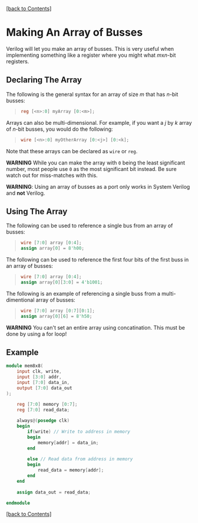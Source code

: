 [[back to Contents]](https://github.com/Amulek1416/verilog-help-sheet/blob/main/README.md)
# Making An Array of Busses
Verilog will let you make an array of busses. This is very useful when implementing something like a register where you might what *m*x*n*-bit registers. 

## Declaring The Array
The following is the general syntax for an array of size *m* that has *n*-bit busses:
>```verilog
> reg [<n>:0] myArray [0:<m>];
>```

Arrays can also be multi-dimensional. For example, if you want a *j* by *k* array of *n*-bit busses, you would do the following:
>```verilog
> wire [<n>:0] myOtherArray [0:<j>] [0:<k];
>```

Note that these arrays can be declared as `wire` or `reg`.

**WARNING** While you can make the array with `0` being the least significant number, most people use `0` as the most significant bit instead. Be sure watch out for miss-matches with this.

**WARNING**: Using an array of busses as a port only works in System Verilog and **not** Verilog.

## Using The Array
The following can be used to reference a single bus from an array of busses:
>```verilog
> wire [7:0] array [0:4];
> assign array[0] = 8'h00;
>```

The following can be used to reference the first four bits of the first buss in an array of busses:
>```verilog
> wire [7:0] array [0:4];
> assign array[0][3:0] = 4'b1001;
>```

The following is an example of referencing a single buss from a multi-dimentional array of busses:
>```verilog
> wire [7:0] array [0:7][0:1];
> assign array[0][6] = 8'h50;
>```

**WARNING** You can't set an entire array using concatination. This must be done by using a for loop!

## Example
```verilog
module mem8x8(
    input clk, write,
    input [3:0] addr,
    input [7:0] data_in,
    output [7:0] data_out
);

    reg [7:0] memory [0:7];
    reg [7:0] read_data;
    
    always@(posedge clk)
    begin
        if(write) // Write to address in memory
        begin
            memory[addr] = data_in;
        end
        
        else // Read data from address in memory
        begin
            read_data = memory[addr];
        end
    end
        
    assign data_out = read_data;

endmodule
```

[[back to Contents]](https://github.com/Amulek1416/verilog-help-sheet/blob/main/README.md)
